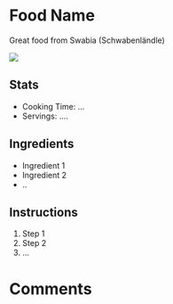 # Food Name

Great food from Swabia (Schwabenländle)

![](img/kaesespaetzle.webp)

## Stats
- Cooking Time: ...
- Servings: ....

## Ingredients
- Ingredient 1
- Ingredient 2
- ..

## Instructions
1. Step 1
2. Step 2
3. ...

# Comments
